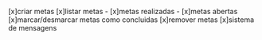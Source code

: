 [x]criar metas
[x]listar metas
    - [x]metas realizadas
    - [x]metas abertas
[x]marcar/desmarcar metas como concluidas
[x]remover metas
[x]sistema de mensagens 